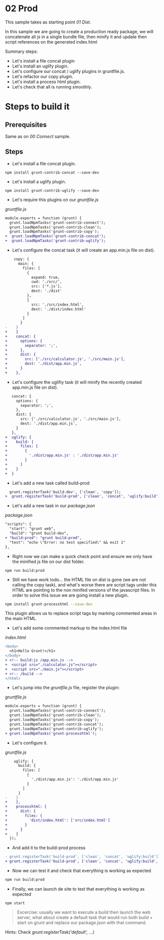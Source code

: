# 02 Prod

This sample takes as starting point _01 Dist_.

In this sample we are going to create a production ready package, we will
concatenate all js in a single bundle file, then minify it and update then
script references on the generated index.html

Summary steps:

- Let's install a file concat plugin
- Let's install an uglify  plugin.
- Let's configure our concat / uglify plugins in gruntfile.js.
- Let's refactor our copy plugin.
- Let's install a process html plugin.
- Let's check that all is running smoothly.

# Steps to build it

## Prerequisites

Same as on _00 Connect_ sample.

## Steps

- Let's install a file concat plugin.
```
npm install grunt-contrib-concat --save-dev
```

- Let's install a uglify plugin.
```
npm install grunt-contrib-uglify --save-dev
```

- Let's require this plugins on our _gruntfile.js_

_gruntfile.js_

```diff
module.exports = function (grunt) {
  grunt.loadNpmTasks('grunt-contrib-connect');
  grunt.loadNpmTasks('grunt-contrib-clean');
  grunt.loadNpmTasks('grunt-contrib-copy');
+  grunt.loadNpmTasks('grunt-contrib-concat');
+  grunt.loadNpmTasks('grunt-contrib-uglify');
```

- Let's configure the concat task (it will create an app.min.js file on dist).

```diff
    copy: {
      main: {
        files: [
          {
            expand: true,
            cwd: './src/',
            src: ['*.js'],
            dest: './dist'
          },
          {
            src: './src/index.html',
            dest: './dist/index.html'
          }
        ]
       }
-    }
+    }
+    concat: {
+      options: {
+        separator: ';',
+      },
+      dist: {
+        src: ['./src/calculator.js', './src/main.js'],
+        dest: './dist/app.min.js',
+      }
+    },      
```

- Let's configure the uglifiy task (it will minify the recently created app.min.js file on dist).

```diff
   concat: {
     options: {
       separator: ';',
     },
     dist: {
       src: ['./src/calculator.js', './src/main.js'],
       dest: './dist/app.min.js',
     }
   },      
+  uglify: {
+    build: {
+      files: [
+        {
+          './dist/app.min.js' : './dist/app.min.js'            
+        }
+      ]              
+    }        
+  }
```

- Let's add a new task called build-prod

```diff
  grunt.registerTask('build-dev', ['clean', 'copy']);
+  grunt.registerTask('build-prod', ['clean', 'concat', 'uglify:build']);
```

- Let's add a new task in our _package.json_

_package.json_

```diff
"scripts": {
  "start": "grunt web",
  "build": "grunt build-dev",
+ "build:prod": "grunt build-prod",   
  "test": "echo \"Error: no test specified\" && exit 1"
},
```

- Right now we can make a quick check point and ensure we only have the minified js file on our dist folder.

```
npm run build:prod
```

- Still we have work todo... the HTML file on dist is gone (we are not calling the copy task), and what's worse
there are script tags under this HTML are pointing to the non minifed versions of the javascript files. In order
to solve this issue we are going install a new plugin.

```bash
npm install grunt-processhtml --save-dev
```

This plugin allows us to replace script tags by marking commented areas in the main HTML.

- Let's add some commented markup to the index.html file

_index.html_

```diff
<body>
  <h1>Hello Grunt!</h1>
</body>
+ <!-- build:js /app.min.js -->
+  <script src="./calculator.js"></script>
+  <script src="./main.js"></script>  
+ <!-- /build -->
</html>
```

- Let's jump into the _gruntfile.js_ file, register the plugin:

_gruntfile.js_

```diff
module.exports = function (grunt) {
  grunt.loadNpmTasks('grunt-contrib-connect');
  grunt.loadNpmTasks('grunt-contrib-clean');
  grunt.loadNpmTasks('grunt-contrib-copy');
  grunt.loadNpmTasks('grunt-contrib-concat');
  grunt.loadNpmTasks('grunt-contrib-uglify');
+ grunt.loadNpmTasks('grunt-processhtml');
```

- Let's configure it.

_gruntfile.js_

```diff
    uglify: {
      build: {
        files: [
          {
            './dist/app.min.js': './dist/app.min.js'
          }
        ]
      }
-    }
+    },
+    processhtml: {
+      dist: {
+        files: {
+          'dist/index.html': ['src/index.html']
+        }
+      }
+    }      
  });

```

- And add it to the build-prod process

```diff
- grunt.registerTask('build-prod', ['clean', 'concat', 'uglify:build']);
+ grunt.registerTask('build-prod', ['clean', 'concat', 'uglify:build', 'processhtml']);
```

- Now we can test it and check that everything is working as expected

```bash
npm run build:prod
```


- Finally, we can launch de site to test that everything is working as expected
```
npm start
```

> Excercise: usually we want to execute a build then launch the web server, what about create a default
task that would run both build + start on grunt and replace our package.json with that command.

Hints: Check _grunt.registerTask('default', ...)_
